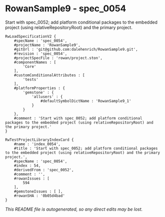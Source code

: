 # RowanSample9 - spec_0054
Start with spec_0052; add platform conditional packages to the embedded project (using relativeRepositoryRoot) and the primary project.
```
RwLoadSpecificationV2 {
	#specName : 'spec_0054',
	#projectName : 'RowanSample9',
	#gitUrl : 'git@github.com:dalehenrich/RowanSample9.git',
	#revision : 'spec_0054',
	#projectSpecFile : 'rowan/project.ston',
	#componentNames : [
		'Core'
	],
	#customConditionalAttributes : [
		'tests'
	],
	#platformProperties : {
		'gemstone' : {
			'allusers' : {
				#defaultSymbolDictName : 'RowanSample9_1'
			}
		}
	},
	#comment : 'Start with spec_0052; add platform conditional packages to the embedded project (using relativeRepositoryRoot) and the primary project.'
}

RwTestProjectLibraryIndexCard {
	#name : 'index_0054',
	#title : 'Start with spec_0052; add platform conditional packages to the embedded project (using relativeRepositoryRoot) and the primary project.',
	#specName : 'spec_0054',
	#index : 54,
	#derivedFrom : 'spec_0052',
	#comment : '',
	#rowanIssues : [
		594
	],
	#gemstoneIssues : [ ],
	#rowanSHA : '0b05d4bad'
}
```

*This README file is autogenerated, so any direct edits may be lost.*
